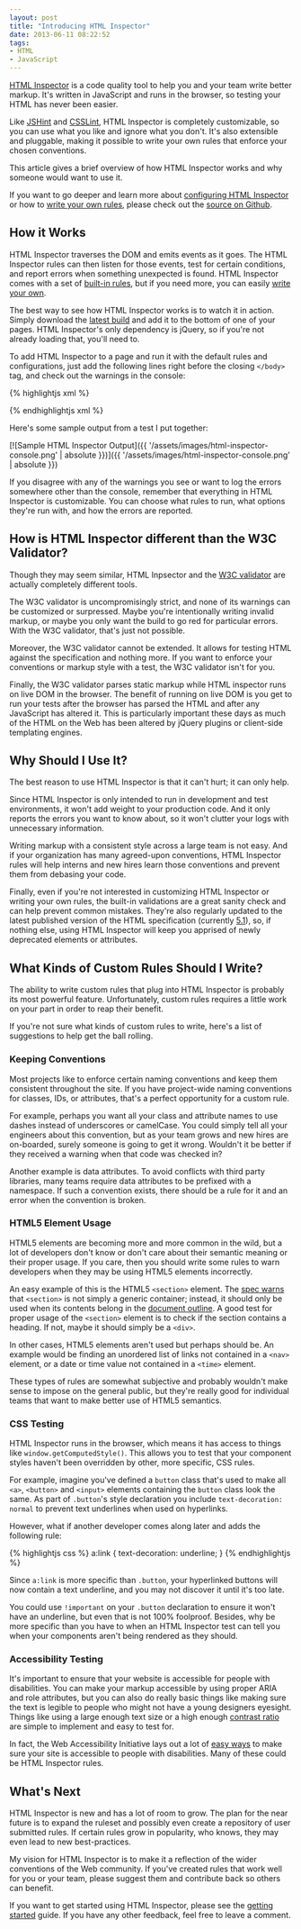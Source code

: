 ```yaml
---
layout: post
title: "Introducing HTML Inspector"
date: 2013-06-11 08:22:52
tags:
- HTML
- JavaScript
---
```


<p class="prelude"><a href="https://github.com/philipwalton/html-inspector">HTML Inspector</a> is a code quality tool to help you and your team write better markup. It's written in JavaScript and runs in the browser, so testing your HTML has never been easier.</p>

Like [JSHint](http://www.jshint.com/) and [CSSLint](http://csslint.net), HTML Inspector is completely customizable, so you can use what you like and ignore what you don't. It's also extensible and pluggable, making it possible to write your own rules that enforce your chosen conventions.

This article gives a brief overview of how HTML Inspector works and why someone would want to use it.

If you want to go deeper and learn more about [configuring HTML Inspector](https://github.com/philipwalton/html-inspector#configuring-html-inspector) or how to [write your own rules](https://github.com/philipwalton/html-inspector#writing-your-own-rules), please check out the [source on Github](https://github.com/philipwalton/html-inspector).

## How it Works

HTML Inspector traverses the DOM and emits events as it goes. The HTML Inspector rules can then listen for those events, test for certain conditions, and report errors when something unexpected is found. HTML Inspector comes with a set of [built-in rules](https://github.com/philipwalton/html-inspector/#built-in-rules), but if you need more, you can easily [write your own](https://github.com/philipwalton/html-inspector/#writing-your-own-rules).

The best way to see how HTML Inspector works is to watch it in action. Simply download the [latest build](https://raw.github.com/philipwalton/html-inspector/master/dist/html-inspector.js) and add it to the bottom of one of your pages. HTML Inspector's only dependency is jQuery, so if you're not already loading that, you'll need to.

To add HTML Inspector to a page and run it with the default rules and configurations, just add the following lines right before the closing `</body>` tag, and check out the warnings in the console:

{% highlightjs xml %}
<!-- Include jQuery if it's not already loaded -->
<script src="path/to/html-inspector.js"></script>
<script> HTMLInspector.inspect() </script>
{% endhighlightjs xml %}

Here's some sample output from a test I put together:

[![Sample HTML Inspector Output]({{ '/assets/images/html-inspector-console.png' | absolute }})]({{ '/assets/images/html-inspector-console.png' | absolute }})

If you disagree with any of the warnings you see or want to log the errors somewhere other than the console, remember that everything in HTML Inspector is customizable. You can choose what rules to run, what options they're run with, and how the errors are reported.

## How is HTML Inspector different than the W3C Validator?

Though they may seem similar, HTML Inpsector and the [W3C validator](http://validator.w3.org/) are actually completely different tools.

The W3C validator is uncompromisingly strict, and none of its warnings can be customized or surpressed. Maybe you're intentionally writing invalid markup, or maybe you only want the build to go red for particular errors. With the W3C validator, that's just not possible.

Moreover, the W3C validator cannot be extended. It allows for testing HTML against the specification and nothing more. If you want to enforce your conventions or markup style with a test, the W3C validator isn't for you.

Finally, the W3C validator parses static markup while HTML inspector runs on live DOM in the browser. The benefit of running on live DOM is you get to run your tests after the browser has parsed the HTML and after any JavaScript has altered it. This is particularly important these days as much of the HTML on the Web has been altered by jQuery plugins or client-side templating engines.

## Why Should I Use It?

The best reason to use HTML Inspector is that it can't hurt; it can only help.

Since HTML Inspector is only intended to run in development and test environments, it won't add weight to your production code. And it only reports the errors you want to know about, so it won't clutter your logs with unnecessary information.

Writing markup with a consistent style across a large team is not easy. And if your organization has many agreed-upon conventions, HTML Inspector rules will help interns and new hires learn those conventions and prevent them from debasing your code.

Finally, even if you're not interested in customizing HTML Inspector or writing your own rules, the built-in validations are a great sanity check and can help prevent common mistakes. They're also regularly updated to the latest published version of the HTML specification (currently [5.1](http://www.w3.org/TR/html51/)), so, if nothing else, using HTML Inspector will keep you apprised of newly deprecated elements or attributes.

## What Kinds of Custom Rules Should I Write?

The ability to write custom rules that plug into HTML Inspector is probably its most powerful feature. Unfortunately, custom rules requires a little work on your part in order to reap their benefit.

If you're not sure what kinds of custom rules to write, here's a list of suggestions to help get the ball rolling.

### Keeping Conventions

Most projects like to enforce certain naming conventions and keep them consistent throughout the site. If you have project-wide naming conventions for classes, IDs, or attributes, that's a perfect opportunity for a custom rule.

For example, perhaps you want all your class and attribute names to use dashes instead of underscores or camelCase. You could simply tell all your engineers about this convention, but as your team grows and new hires are on-boarded, surely someone is going to get it wrong. Wouldn't it be better if they received a warning when that code was checked in?

Another example is data attributes. To avoid conflicts with third party libraries, many teams require data attributes to be prefixed with a namespace. If such a convention exists, there should be a rule for it and an error when the convention is broken.

### HTML5 Element Usage

HTML5 elements are becoming more and more common in the wild, but a lot of developers don't know or don't care about their semantic meaning or their proper usage. If you care, then you should write some rules to warn developers when they may be using HTML5 elements incorrectly.

An easy example of this is the HTML5 `<section>` element. The [spec warns](http://drafts.htmlwg.org/html/master/sections.html#the-section-element) that `<section>` is not simply a generic container; instead, it should only be used when its contents belong in the [document outline](http://drafts.htmlwg.org/html/master/sections.html#outline). A good test for proper usage of the `<section>` element is to check if the section contains a heading. If not, maybe it should simply be a `<div>`.

In other cases, HTML5 elements aren't used but perhaps should be. An example would be finding an unordered list of links not contained in a `<nav>` element, or a date or time value not contained in a `<time>` element.

These types of rules are somewhat subjective and probably wouldn't make sense to impose on the general public, but they're really good for individual teams that want to make better use of HTML5 semantics.

### CSS Testing

HTML Inspector runs in the browser, which means it has access to things like `window.getComputedStyle()`. This allows you to test that your component styles haven't been overridden by other, more specific, CSS rules.

For example, imagine you've defined a `button` class that's used to make all `<a>`, `<button>` and `<input>` elements containing the `button` class look the same. As part of `.button`'s style declaration you include `text-decoration: normal` to prevent text underlines when used on hyperlinks.

However, what if another developer comes along later and adds the following rule:

{% highlightjs css %}
a:link {
  text-decoration: underline;
}
{% endhighlightjs %}

Since `a:link` is more specific than `.button`, your hyperlinked buttons will now contain a text underline, and you may not discover it until it's too late.

You could use `!important` on your `.button` declaration to ensure it won't have an underline, but even that is not 100% foolproof. Besides, why be more specific than you have to when an HTML Inspector test can tell you when your components aren't being rendered as they should.

### Accessibility Testing

It's important to ensure that your website is accessible for people with disabilities. You can make your markup accessible by using proper ARIA and role attributes, but you can also do really basic things like making sure the text is legible to people who might not have a young designers eyesight. Things like using a large enough text size or a high enough [contrast ratio](http://www.w3.org/WAI/eval/preliminary.html#contrast) are simple to implement and easy to test for.

In fact, the Web Accessibility Initiative lays out a lot of [easy ways](http://www.w3.org/WAI/eval/preliminary.html) to make sure your site is accessible to people with disabilities. Many of these could be HTML Inspector rules.

## What's Next

HTML Inspector is new and has a lot of room to grow. The plan for the near future is to expand the ruleset and possibly even create a repository of user submitted rules. If certain rules grow in popularity, who knows, they may even lead to new best-practices.

My vision for HTML Inspector is to make it a reflection of the wider conventions of the Web community. If you've created rules that work well for you or your team, please suggest them and contribute back so others can benefit.

If you want to get started using HTML Inspector, please see the [getting started](https://github.com/philipwalton/html-inspector#getting-started) guide. If you have any other feedback, feel free to leave a comment.